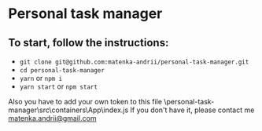 # Personal task manager

## To start, follow the instructions:

+ `git clone git@github.com:matenka-andrii/personal-task-manager.git`
+ `cd personal-task-manager`
+ `yarn` or `npm i`
+ `yarn start` or `npm start`

Also you have to add your own token to this file \personal-task-manager\src\containers\App\index.js If you don't have it, please contact me matenka.andrii@gmail.com
